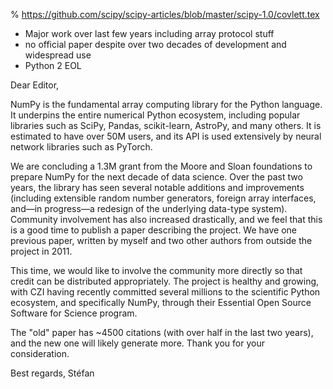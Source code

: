 % https://github.com/scipy/scipy-articles/blob/master/scipy-1.0/covlett.tex

- Major work over last few years including array protocol stuff
- no official paper despite over two decades of development and widespread use
- Python 2 EOL


Dear Editor,

NumPy is the fundamental array computing library for the Python
language. It underpins the entire numerical Python ecosystem,
including popular libraries such as SciPy, Pandas, scikit-learn,
AstroPy, and many others. It is estimated to have over 50M users, and
its API is used extensively by neural network libraries such as
PyTorch.

We are concluding a 1.3M grant from the Moore and Sloan foundations
to prepare NumPy for the next decade of data science. Over the past
two years, the library has seen several notable additions and
improvements (including extensible random number generators, foreign
array interfaces, and—in progress—a redesign of the underlying
data-type system). Community involvement has also increased
drastically, and we feel that this is a good time to publish a paper
describing the project. We have one previous paper, written by myself
and two other authors from outside the project in 2011.

This time, we would like to involve the community more directly so
that credit can be distributed appropriately. The project is healthy
and growing, with CZI having recently committed several millions to
the scientific Python ecosystem, and specifically NumPy, through
their Essential Open Source Software for Science program.

The "old" paper has ~4500 citations
(with over half in the last two years), and
the new one will likely generate more.
Thank you for your consideration.

Best regards,
Stéfan
